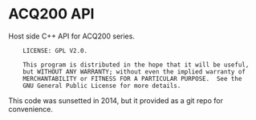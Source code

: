 # ACQ200 API

Host side C++ API for ACQ200 series.

```
    LICENSE: GPL V2.0.

    This program is distributed in the hope that it will be useful,
    but WITHOUT ANY WARRANTY; without even the implied warranty of
    MERCHANTABILITY or FITNESS FOR A PARTICULAR PURPOSE.  See the
    GNU General Public License for more details.
```


This code was sunsetted in 2014, but it provided as a git repo for convenience.



